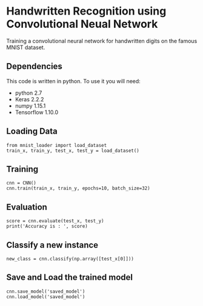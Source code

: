 # Handwritten Recognition using Convolutional Neual Network
Training a convolutional neural network for handwritten digits on the famous MNIST dataset.


## Dependencies
This code is written in python. To use it you will need:
* python  2.7
* Keras  2.2.2
* numpy  1.15.1
* Tensorflow  1.10.0


## Loading Data
    from mnist_loader import load_dataset
    train_x, train_y, test_x, test_y = load_dataset()


## Training
    cnn = CNN()
    cnn.train(train_x, train_y, epochs=10, batch_size=32)


## Evaluation
    score = cnn.evaluate(test_x, test_y)
    print('Accuracy is : ', score)


## Classify a new instance
    new_class = cnn.classify(np.array([test_x[0]]))


## Save and Load the trained model
    cnn.save_model('saved_model')
    cnn.load_model('saved_model')
